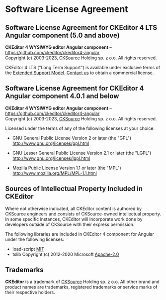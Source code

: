 Software License Agreement
==========================

## Software License Agreement for CKEditor 4 LTS Angular component (5.0 and above)

**CKEditor 4 WYSIWYG editor Angular component** – https://github.com/ckeditor/ckeditor4-angular <br>
Copyright (c) 2003-2023, [CKSource](https://cksource.com/) Holding sp. z o.o. All rights reserved.

CKEditor 4 LTS ("Long Term Support") is available under exclusive terms of the [Extended Support Model](https://ckeditor.com/ckeditor-4-support/). [Contact us](https://ckeditor.com/contact/) to obtain a commercial license.

## Software License Agreement for CKEditor 4 Angular component 4.0.1 and below

**CKEditor 4 WYSIWYG editor Angular component** – https://github.com/ckeditor/ckeditor4-angular <br>
Copyright (c) 2003-2023, [CKSource](https://cksource.com/) Holding sp. z o.o. All rights reserved.

Licensed under the terms of any of the following licenses at your
choice:

- GNU General Public License Version 2 or later (the "GPL")
  http://www.gnu.org/licenses/gpl.html

- GNU Lesser General Public License Version 2.1 or later (the "LGPL")
  http://www.gnu.org/licenses/lgpl.html

- Mozilla Public License Version 1.1 or later (the "MPL")
  http://www.mozilla.org/MPL/MPL-1.1.html

Sources of Intellectual Property Included in CKEditor
-----------------------------------------------------

Where not otherwise indicated, all CKEditor content is authored by CKSource engineers and consists of CKSource-owned intellectual property. In some specific instances, CKEditor will incorporate work done by developers outside of CKSource with their express permission.

The following libraries are included in CKEditor 4 component for Angular under the following licenses:

- load-script [MIT](https://github.com/eldargab/load-script#license)
- tslib Copyright (c) 2012-2020 Microsoft [Apache-2.0](https://github.com/Microsoft/tslib/blob/master/LICENSE.txt)

Trademarks
----------

**CKEditor** is a trademark of [CKSource](https://cksource.com/) Holding sp. z o.o. All other brand and product names are trademarks, registered trademarks or service marks of their respective holders.
